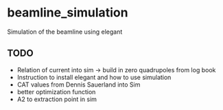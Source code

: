# beamline_simulation
Simulation of the beamline using elegant

## TODO
* Relation of current into sim -> build in zero quadrupoles from log book
* Instruction to install elegant and how to use simulation
* CAT values from Dennis Sauerland into Sim
* better optimization function
* A2 to extraction point in sim
